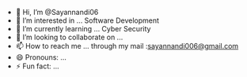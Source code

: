 - 👋 Hi, I’m @Sayannandi06
- 👀 I’m interested in ... Software Development
- 🌱 I’m currently learning ... Cyber Security
- 💞️ I’m looking to collaborate on ...
- 📫 How to reach me ... through my mail :sayannandi006@gmail.com
- 😄 Pronouns: ...
- ⚡ Fun fact: ...

<!---
Sayannandi06/Sayannandi06 is a ✨ special ✨ repository because its `README.md` (this file) appears on your GitHub profile.
You can click the Preview link to take a look at your changes.
--->

